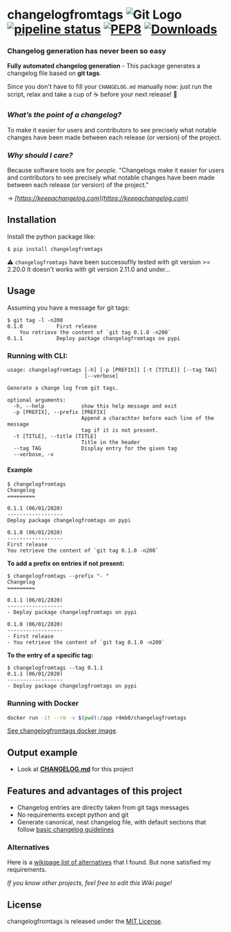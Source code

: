 changelogfromtags ![Git Logo](images/git.png)
[![pipeline status](https://gitlab.com/cdlr75/changelogfromtags/badges/master/pipeline.svg)](https://gitlab.com/cdlr75/changelogfromtags/commits/master)
[![PEP8](https://img.shields.io/badge/code%20style-pep8-green.svg)](https://www.python.org/dev/peps/pep-0008/)
[![Downloads](https://pepy.tech/badge/changelogfromtags)](https://pepy.tech/project/changelogfromtags)
===

### Changelog generation has never been so easy

**Fully automated changelog generation** - This package generates a changelog file based on **git tags**.

Since you don't have to fill your `CHANGELOG.md` manually now: just run the script, relax and take a cup of :coffee: before your next release! :tada:

### *What’s the point of a changelog?*

To make it easier for users and contributors to see precisely what notable changes have been made between each release (or version) of the project.

### *Why should I care?*

Because software tools are for _people_. "Changelogs make it easier for users and
contributors to see precisely what notable changes have been made between each
release (or version) of the project."

→ *[https://keepachangelog.com](https://keepachangelog.com)*

## Installation

Install the python package like:

    $ pip install changelogfromtags


:warning: `changelogfromtags` have been successuflly tested with git version >= 2.20.0
It doesn't works with git version 2.11.0 and under...

## Usage

Assuming you have a message for git tags:
```
$ git tag -l -n200
0.1.0           First release
    You retrieve the content of `git tag 0.1.0 -n200`
0.1.1           Deploy package changelogfromtags on pypi
```

### Running with CLI:

```
usage: changelogfromtags [-h] [-p [PREFIX]] [-t [TITLE]] [--tag TAG]
                         [--verbose]

Generate a change log from git tags.

optional arguments:
  -h, --help            show this help message and exit
  -p [PREFIX], --prefix [PREFIX]
                        Append a charachter before each line of the message
                        tag if it is not present.
  -t [TITLE], --title [TITLE]
                        Title in the header
  --tag TAG             Display entry for the given tag
  --verbose, -v
```

#### Example
```
$ changelogfromtags
Changelog
=========

0.1.1 (06/01/2020)
------------------
Deploy package changelogfromtags on pypi

0.1.0 (06/01/2020)
------------------
First release
You retrieve the content of `git tag 0.1.0 -n200`

```

**To add a prefix on entries if not present:**
```
$ changelogfromtags --prefix "- "
Changelog
=========

0.1.1 (06/01/2020)
------------------
- Deploy package changelogfromtags on pypi

0.1.0 (06/01/2020)
------------------
- First release
- You retrieve the content of `git tag 0.1.0 -n200`

```

**To the entry of a specific tag:**
```
$ changelogfromtags --tag 0.1.1
0.1.1 (06/01/2020)
------------------
- Deploy package changelogfromtags on pypi

```

### Running with Docker

```sh
docker run -it --rm -v $(pwd):/app r4mb0/changelogfromtags
```

[See changelogfromtags docker image](https://hub.docker.com/r/r4mb0/changelogfromtags).

## Output example

- Look at **[CHANGELOG.md](https://cdlr75.gitlab.io/changelogfromtags/CHANGELOG.html)** for this project


## Features and advantages of this project

- Changelog entries are directly taken from git tags messages
- No requirements except python and git
- Generate canonical, neat changelog file, with default sections that follow [basic changelog guidelines](http://keepachangelog.com)


### Alternatives

Here is a [wikipage list of alternatives](https://github.com/github-changelog-generator/Github-Changelog-Generator/wiki/Alternatives) that I found. But none satisfied my requirements.

*If you know other projects, feel free to edit this Wiki page!*


## License

changelogfromtags is released under the [MIT License](http://www.opensource.org/licenses/MIT).

